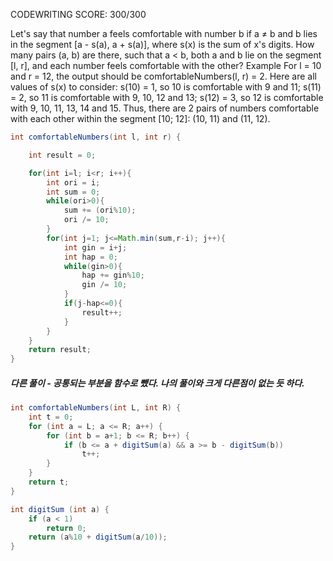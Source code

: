 CODEWRITING
SCORE: 300/300

Let's say that number a feels comfortable with number b if a ≠ b and b lies in the segment [a - s(a), a + s(a)], where s(x) is the sum of x's digits.
How many pairs (a, b) are there, such that a < b, both a and b lie on the segment [l, r], and each number feels comfortable with the other?
Example
For l = 10 and r = 12, the output should be
comfortableNumbers(l, r) = 2.
Here are all values of s(x) to consider:
s(10) = 1, so 10 is comfortable with 9 and 11;
s(11) = 2, so 11 is comfortable with 9, 10, 12 and 13;
s(12) = 3, so 12 is comfortable with 9, 10, 11, 13, 14 and 15.
Thus, there are 2 pairs of numbers comfortable with each other within the segment [10; 12]: (10, 11) and (11, 12).
```java
int comfortableNumbers(int l, int r) {

    int result = 0;    

    for(int i=l; i<r; i++){
        int ori = i;
        int sum = 0;
        while(ori>0){
            sum += (ori%10);
            ori /= 10;
        }               
        for(int j=1; j<=Math.min(sum,r-i); j++){            
            int gin = i+j;
            int hap = 0;
            while(gin>0){
                hap += gin%10;
                gin /= 10;
            }            
            if(j-hap<=0){
                result++;
            }            
        }            
    }    
    return result;
}
```

##### 다른 풀이 - 공통되는 부분을 함수로 뺐다. 나의 풀이와 크게 다른점이 없는 듯 하다.
```java
int comfortableNumbers(int L, int R) {
    int t = 0;
    for (int a = L; a <= R; a++) {
        for (int b = a+1; b <= R; b++) {
            if (b <= a + digitSum(a) && a >= b - digitSum(b))
                t++;
        }
    }
    return t;
}

int digitSum (int a) {
    if (a < 1)
        return 0;
    return (a%10 + digitSum(a/10));
}
```

